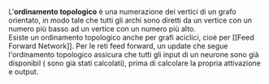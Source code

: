 L'**ordinamento topologico** è una numerazione dei vertici di un grafo orientato, in modo tale che tutti gli archi sono diretti da un vertice con un numero più basso ad un vertice con un numero più alto.<br />
Esiste un ordinamento topologico anche per grafi aciclici, cioè per [[Feed Forward Network]]. Per le reti feed forward, un update che segue l'ordinamento topologico assicura che tutti gli input di un neurone sono già disponibil ( sono già stati calcolati), prima di calcolare la propria attivazione e output.